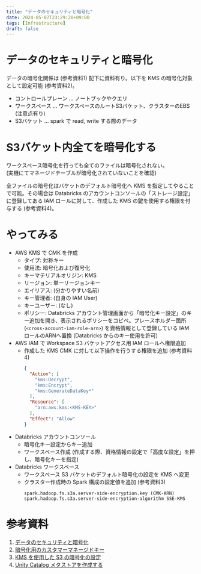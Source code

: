 ```yaml
---
title: "データのセキュリティと暗号化"
date: 2024-05-07T23:29:28+09:00
tags: [Infrastructure]
draft: false
---
```


# データのセキュリティと暗号化
データの暗号化関係は (参考資料1) 配下に資料有り。以下を KMS の暗号化対象として設定可能 (参考資料2)。

- コントロールプレーン … ノートブックやクエリ
- ワークスペース … ワークスペースのルートS3バケット、クラスターのEBS (注意点有り)
- S3バケット … spark で read, write する際のデータ

# S3バケット内全てを暗号化する
ワークスペース暗号化を行っても全てのファイルは暗号化されない。  
(実機にてマネージドテーブルが暗号化されていないことを確認)

全ファイルの暗号化はバケットのデフォルト暗号化へ KMS を指定してやることで可能。その場合は Databricks のアカウントコンソールの「ストレージ設定」に登録してある IAM ロールに対して、作成した KMS の鍵を使用する権限を付与する (参考資料4)。

# やってみる
- AWS KMS で CMK を作成
  - タイプ: 対称キー
  - 使用法: 暗号化および復号化
  - キーマテリアルオリジン: KMS
  - リージョン: 単一リージョンキー
  - エイリアス: (分かりやすい名前)
  - キー管理者: (自身の IAM User)
  - キーユーザー: (なし)
  - ポリシー: Databricks アカウント管理画面から「暗号化キー設定」のキー追加を開き、表示されるポリシーをコピペ。プレースホルダー箇所 (`<cross-account-iam-role-arn>`) を資格情報として登録している IAM ロールのARNへ置換 (Databricks からのキー使用を許可)
- AWS IAM で Workspace S3 バケットアクセス用 IAM ロールへ権限追加
  - 作成した KMS CMK に対して以下操作を行うする権限を追加 (参考資料4)  
    ```json
    {
      "Action": [
        "kms:Decrypt",
        "kms:Encrypt",
        "kms:GenerateDataKey*"
      ],
      "Resource": [
        "arn:aws:kms:<KMS-KEY>"
      ],
      "Effect": "Allow"
    }
    ```
- Databricks アカウントコンソール
  - 暗号化キー設定からキー追加
  - ワークスペース作成 (作成する際、資格情報の設定で「高度な設定」を押し、暗号化キーを指定)
- Databricks ワークスペース
  - ワークスペース S3 バケットのデフォルト暗号化の設定を KMS へ変更
  - クラスター作成時の Spark 構成の設定値を追加 (参考資料3)
    ```
    spark.hadoop.fs.s3a.server-side-encryption.key (CMK-ARN)
    spark.hadoop.fs.s3a.server-side-encryption-algorithm SSE-KMS
    ```

# 参考資料
1. [データのセキュリティと暗号化](https://docs.databricks.com/ja/security/keys/index.html)  
2. [暗号化用のカスタマーマネージドキー](https://docs.databricks.com/ja/security/keys/customer-managed-keys.html)
3. [KMS を使用した S3 の暗号化の設定](https://docs.databricks.com/ja/security/keys/kms-s3.html)
4. [Unity Catalog メタストアを作成する](https://docs.databricks.com/ja/data-governance/unity-catalog/create-metastore.html)